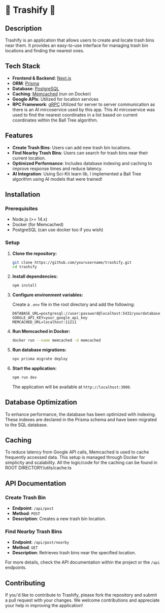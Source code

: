 # 🌱 Trashify 🌱

## Description

Trashify is an application that allows users to create and locate trash bins near them. It provides an easy-to-use interface for managing trash bin locations and finding the nearest ones.

## Tech Stack

- **Frontend & Backend**: [Next.js](https://nextjs.org/)
- **ORM**: [Prisma](https://www.prisma.io/)
- **Database**: [PostgreSQL](https://www.postgresql.org/)
- **Caching**: [Memcached](https://memcached.org/) (run on Docker)
- **Google APIs**: Utilized for location services
- **RPC Framework**: [gRPC](https://grpc.io/) Utilized for server to server communication as there is an AI mircoservice used by this app. This AI mircoservice was used to find the nearest coordinates in a list based on current coordinates within the Ball Tree algorithm.

## Features

- **Create Trash Bins**: Users can add new trash bin locations.
- **Find Nearby Trash Bins**: Users can search for trash bins near their current location.
- **Optimized Performance**: Includes database indexing and caching to improve response times and reduce latency.
- **AI Integration**: Using Sci-Kit learn lib, I implemented a Ball Tree algorithm using AI models that were trained!

## Installation

### Prerequisites

- Node.js (>= 14.x)
- Docker (for Memcached)
- PostgreSQL (can use docker too if you wish)

### Setup

1. **Clone the repository:**

   ```bash
   git clone https://github.com/yourusername/trashify.git
   cd trashify
   ```

2. **Install dependencies:**

   ```bash
   npm install
   ```

3. **Configure environment variables:**

   Create a `.env` file in the root directory and add the following:

   ```plaintext
   DATABASE_URL=postgresql://user:password@localhost:5432/yourdatabase
   GOOGLE_API_KEY=your_google_api_key
   MEMCACHED_URL=localhost:11211
   ```

4. **Run Memcached in Docker:**

   ```bash
   docker run --name memcached -d memcached
   ```

5. **Run database migrations:**

   ```bash
   npx prisma migrate deploy
   ```

6. **Start the application:**

   ```bash
   npm run dev
   ```

   The application will be available at `http://localhost:3000`.

## Database Optimization

To enhance performance, the database has been optimized with indexing. These indexes are declared in the Prisma schema and have been migrated to the SQL database.

## Caching

To reduce latency from Google API calls, Memcached is used to cache frequently accessed data. This setup is managed through Docker for simplicity and scalability. All the logic/code for the caching can be found in ROOT DIRECTORY/utils/cache.ts

## API Documentation

### Create Trash Bin

- **Endpoint**: `/api/post`
- **Method**: `POST`
- **Description**: Creates a new trash bin location.

### Find Nearby Trash Bins

- **Endpoint**: `/api/post/nearby`
- **Method**: `GET`
- **Description**: Retrieves trash bins near the specified location.

For more details, check the API documentation within the project or the `/api` endpoints.

## Contributing

If you'd like to contribute to Trashify, please fork the repository and submit a pull request with your changes. We welcome contributions and appreciate your help in improving the application!
